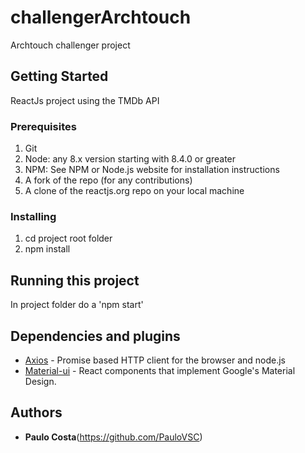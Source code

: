 # challengerArchtouch
Archtouch challenger project 

## Getting Started

ReactJs project using the TMDb API

### Prerequisites

1. Git
1. Node: any 8.x version starting with 8.4.0 or greater
1. NPM: See NPM or Node.js website for installation instructions
1. A fork of the repo (for any contributions)
1. A clone of the reactjs.org repo on your local machine

### Installing

1. cd project root folder
1. npm install

## Running this project

In project folder do a 'npm start'


## Dependencies and plugins

* [Axios](https://github.com/axios/axios) - Promise based HTTP client for the browser and node.js
* [Material-ui](https://material-ui.com/) - React components that implement Google's Material Design.




## Authors

* **Paulo Costa**(https://github.com/PauloVSC)
